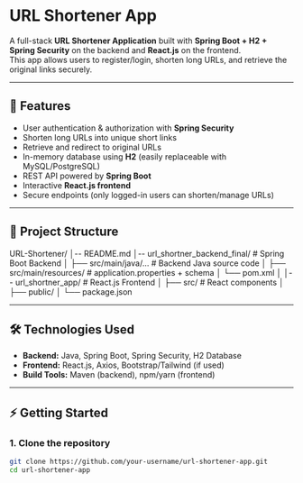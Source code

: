 # URL Shortener App

A full-stack **URL Shortener Application** built with **Spring Boot + H2 + Spring Security** on the backend and **React.js** on the frontend.  
This app allows users to register/login, shorten long URLs, and retrieve the original links securely.

---

## 🚀 Features
- User authentication & authorization with **Spring Security**  
- Shorten long URLs into unique short links  
- Retrieve and redirect to original URLs  
- In-memory database using **H2** (easily replaceable with MySQL/PostgreSQL)  
- REST API powered by **Spring Boot**  
- Interactive **React.js frontend**  
- Secure endpoints (only logged-in users can shorten/manage URLs)  

---

## 📂 Project Structure
URL-Shortener/
│-- README.md
│-- url_shortner_backend_final/ # Spring Boot Backend
│ ├── src/main/java/... # Backend Java source code
│ ├── src/main/resources/ # application.properties + schema
│ └── pom.xml
│
│-- url_shortner_app/ # React.js Frontend
│ ├── src/ # React components
│ ├── public/
│ └── package.json


---

## 🛠️ Technologies Used
- **Backend:** Java, Spring Boot, Spring Security, H2 Database  
- **Frontend:** React.js, Axios, Bootstrap/Tailwind (if used)  
- **Build Tools:** Maven (backend), npm/yarn (frontend)  

---

## ⚡ Getting Started

### 1. Clone the repository
```bash
git clone https://github.com/your-username/url-shortener-app.git
cd url-shortener-app

